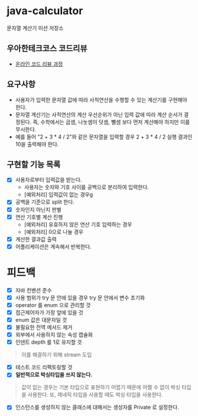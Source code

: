# java-calculator
문자열 계산기 미션 저장소

## 우아한테크코스 코드리뷰
* [온라인 코드 리뷰 과정](https://github.com/woowacourse/woowacourse-docs/blob/master/maincourse/README.md)

## 요구사항
- 사용자가 입력한 문자열 값에 따라 사칙연산을 수행할 수 있는 계산기를 구현해야 한다.
- 문자열 계산기는 사칙연산의 계산 우선순위가 아닌 입력 값에 따라 계산 순서가 결정된다. 즉, 수학에서는 곱셈, 나눗셈이 덧셈, 뺄셈 보다 먼저 계산해야 하지만 이를 무시한다.
- 예를 들어 "2 + 3 * 4 / 2"와 같은 문자열을 입력할 경우 2 + 3 * 4 / 2 실행 결과인 10을 출력해야 한다.

## 구현할 기능 목록
- [x] 사용자로부터 입력값을 받는다. 
    - 사용자는 숫자와 기호 사이를 공백으로 분리하여 입력한다.
    - [예외처리] 입력값이 없는 경우g
- [x] 공백을 기준으로 split 한다.
- [x] 숫자인지 아닌지 판별
- [x] 연산 기호별 계산 진행
    - [예외처리] 유효하지 않은 연산 기호 입력하는 경우
    - [예외처리] 0으로 나눌 경우
- [x] 계산한 결과값 출력
- [x] 어플리케이션은 계속해서 반복한다.

# 피드백
- [X] 자바 컨벤션 준수
- [X] 사용 범위가 try 문 안에 있을 경우 try 문 안에서 변수 초기화
- [X] operator 를 enum 으로 관리할 것
- [X] 접근제어자가 가장 앞에 있을 것
- [X] enum 값은 대문자일 것
- [X] 불필요한 전역 메서드 제거
- [X] 외부에서 사용하지 않는 속성 캡슐화
- [X] 인덴트 depth 를 1로 유지할 것
> 이를 해결하기 위해 stream 도입
- [X] 테스트 코드 리팩토링할 것
- [X] **일반적으로 박싱타입을 쓰지 않는다.**
> 값이 없는 경우는 기본 타입으로 표현하기 어렵기 때문에 어쩔 수 없이 박싱 타입을 사용한다.
> 또, 제네릭 타입을 사용할 때도 박싱 타입을 사용한다.
- [X] 인스턴스를 생성하지 않는 클래스에 대해서는 생성자를 Private 로 설정한다.
